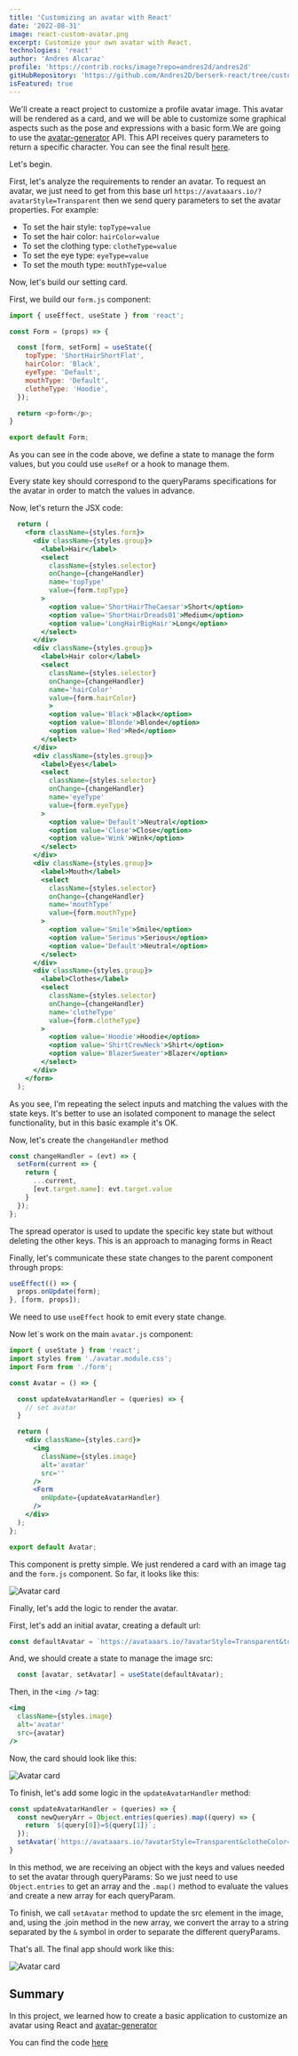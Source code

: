 ```yaml
---
title: 'Customizing an avatar with React'
date: '2022-08-31'
image: react-custom-avatar.png
excerpt: Customize your own avatar with React.
technologies: 'react'
author: 'Andres Alcaraz'
profile: 'https://contrib.rocks/image?repo=andres2d/andres2d'
gitHubRepository: 'https://github.com/Andres2D/berserk-react/tree/custom-avatar'
isFeatured: true
---
```


We'll create a react project to customize a profile avatar image. This avatar will be rendered as a card, and we will be able to customize some graphical aspects such as the pose and expressions with a basic form.We are going to use the [avatar-generator](https://getavataaars.com/) API. This API receives query parameters to return a specific character. You can see the final result [here](https://github.com/Andres2D/berserk-react/tree/custom-avatar).

Let's begin.


First, let's analyze the requirements to render an avatar.
To request an avatar, we just need to get from this base url `https://avataaars.io/?avatarStyle=Transparent` then we send query parameters
to set the avatar properties. For example:

* To set the hair style: `topType=value`
* To set the hair color: `hairColor=value`
* To set the clothing type: `clotheType=value`
* To set the eye type: `eyeType=value`
* To set the mouth type: `mouthType=value`

Now, let's build our setting card.

First, we build our `form.js` component:

```js
import { useEffect, useState } from 'react';

const Form = (props) => {

  const [form, setForm] = useState({
    topType: 'ShortHairShortFlat',
    hairColor: 'Black',
    eyeType: 'Default',
    mouthType: 'Default',
    clotheType: 'Hoodie',
  });

  return <p>form</p>;
}

export default Form;

```
As you can see in the code above, we define a state to manage the form values, but you could use
`useRef` or a hook to manage them.

Every state key should correspond to the queryParams specifications for the avatar in order to match the values
in advance.

Now, let's return the JSX code:

```jsx
  return (
    <form className={styles.form}>
      <div className={styles.group}>
        <label>Hair</label>
        <select 
          className={styles.selector}
          onChange={changeHandler} 
          name='topType'
          value={form.topType}
        >
          <option value='ShortHairTheCaesar'>Short</option>
          <option value='ShortHairDreads01'>Medium</option>
          <option value='LongHairBigHair'>Long</option>
        </select>
      </div>
      <div className={styles.group}>
        <label>Hair color</label>
        <select 
          className={styles.selector}
          onChange={changeHandler} 
          name='hairColor'
          value={form.hairColor}
          >
          <option value='Black'>Black</option>
          <option value='Blonde'>Blonde</option>
          <option value='Red'>Red</option>
        </select>
      </div>
      <div className={styles.group}>
        <label>Eyes</label>
        <select 
          className={styles.selector}
          onChange={changeHandler} 
          name='eyeType'
          value={form.eyeType}
        >
          <option value='Default'>Neutral</option>
          <option value='Close'>Close</option>
          <option value='Wink'>Wink</option>
        </select>
      </div>
      <div className={styles.group}>
        <label>Mouth</label>
        <select 
          className={styles.selector}
          onChange={changeHandler} 
          name='mouthType'
          value={form.mouthType}
        >
          <option value='Smile'>Smile</option>
          <option value='Serious'>Serious</option>
          <option value='Default'>Neutral</option>
        </select>
      </div>
      <div className={styles.group}>
        <label>Clothes</label>
        <select 
          className={styles.selector}
          onChange={changeHandler} 
          name='clotheType'
          value={form.clotheType}
        >
          <option value='Hoodie'>Hoodie</option>
          <option value='ShirtCrewNeck'>Shirt</option>
          <option value='BlazerSweater'>Blazer</option>
        </select>
      </div>
    </form>
  );
```

As you see, I'm repeating the select inputs and matching the values with the state keys.
It's better to use an isolated component to manage the select functionality, but in this
basic example it's OK.

Now, let's create the `changeHandler` method

```jsx
const changeHandler = (evt) => {
  setForm(current => {
    return {
      ...current,
      [evt.target.name]: evt.target.value
    }
  });
};
```
The spread operator is used to update the specific key state but without deleting the other keys.
This is an approach to managing forms in React

Finally, let's communicate these state changes to the parent component through props:

```jsx
useEffect(() => {
  props.onUpdate(form);
}, [form, props]);
```

We need to use `useEffect` hook to emit every state change.

Now let´s work on the main `avatar.js` component:

```jsx
import { useState } from 'react';
import styles from './avatar.module.css';
import Form from './form';

const Avatar = () => {

  const updateAvatarHandler = (queries) => {
    // set avatar
  }

  return (
    <div className={styles.card}>
      <img 
        className={styles.image}
        alt='avatar'
        src=''
      />
      <Form 
        onUpdate={updateAvatarHandler}
      />
    </div>
  );
};

export default Avatar;
```

This component is pretty simple. We just rendered a card with an image tag and the `form.js` component.
So far, it looks like this:

![Avatar card](avatar-card-1.png=534x656)

Finally, let's add the logic to render the avatar.

First, let's add an initial avatar, creating a default url:

```jsx
const defaultAvatar = `https://avataaars.io/?avatarStyle=Transparent&topType=ShortHairShortFlat&hairColor=Black&clotheType=Hoodie&eyeType=Default&mouthType=Default`;

```

And, we should create a state to manage the image src:

```jsx
  const [avatar, setAvatar] = useState(defaultAvatar);
```

Then, in the `<img />` tag:

```jsx
<img 
  className={styles.image}
  alt='avatar'
  src={avatar}
/>
```

Now, the card should look like this:

![Avatar card](avatar-card-2.png=534x656)

To finish, let's add some logic in the `updateAvatarHandler` method:

```jsx
const updateAvatarHandler = (queries) => {
  const newQueryArr = Object.entries(queries).map((query) => {
    return `${query[0]}=${query[1]}`;
  });
  setAvatar(`https://avataaars.io/?avatarStyle=Transparent&clotheColor=Blue03&${newQueryArr.join('&')}`);
}
```

In this method, we are receiving an object with the keys and values needed to set the avatar through queryParams: So we just need to use `Object.entries` to get an array and the `.map()` method to evaluate the values and create a new array for each queryParam.

To finish, we call `setAvatar` method to update the src element in the image, and, using the .join method in the new array, we convert the array to a string separated by the `&` symbol in order to separate the different queryParams.

That's all. The final app should work like this:

![Avatar card](final-result.gif=534x656)

## Summary
In this project, we learned how to create a basic application
to customize an avatar using React and [avatar-generator](https://getavataaars.com/)

You can find the code [here](https://github.com/Andres2D/berserk-react/tree/custom-avatar)
